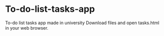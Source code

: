# To-do-list-tasks-app
To-do list tasks app made in university
Download files and open tasks.html in your web browser.
